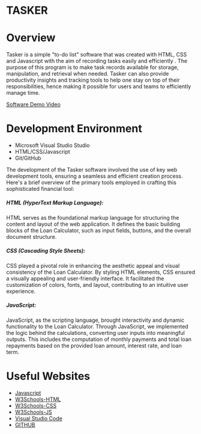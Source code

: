 # **TASKER**

# **Overview**

Tasker is a simple "to-do list" software that was created with HTML, CSS and Javascript with the aim of recording tasks easily and efficiently . The purpose of this program is to make task records available for storage, manipulation, and retrieval when needed.
Tasker can also provide productivity insights and tracking tools to help one stay on top of their responsibilities, hence making it possible for users and teams to efficiently manage time.


[Software Demo Video](https://youtu.be/TgCo3Hf5vDM?si=hfWHDxp87n76J5Z4)


# **Development Environment**

* Microsoft Visual Studio Studio
* HTML/CSS/Javascript
* Git/GitHub

The development of the Tasker software involved the use of key web development tools, 
ensuring a seamless and efficient creation process. Here's a brief overview of the primary tools employed in 
crafting this sophisticated financial tool:

##### HTML (HyperText Markup Language):
HTML serves as the foundational markup language for structuring the content and layout of the web application. It 
defines the basic building blocks of the Loan Calculator, such as input fields, buttons, and the overall document 
structure.

##### CSS (Cascading Style Sheets):
CSS played a pivotal role in enhancing the aesthetic appeal and visual consistency of the Loan Calculator. By 
styling HTML elements, CSS ensured a visually appealing and user-friendly interface. It facilitated the 
customization of colors, fonts, and layout, contributing to an intuitive user experience.

##### JavaScript:
JavaScript, as the scripting language, brought interactivity and dynamic functionality to the Loan Calculator. 
Through JavaScript, we implemented the logic behind the calculations, converting user inputs into meaningful 
outputs. This includes the computation of monthly payments and total loan repayments based on the provided loan 
amount, interest rate, and loan term.



# **Useful Websites**
* [Javascript](https://developer.mozilla.org/en-US/docs/Learn/JavaScript/First_steps/What_is_JavaScript)
* [W3Schools-HTML](https://www.w3schools.com/html/html_editors.asp)
* [W3Schools-CSS](https://www.w3schools.com/css/default.asp)
* [W3Schools-JS](https://www.w3schools.com/js/default.asp)
* [Visual Studio Code](https://code.visualstudio.com/docs/editor/versioncontrol)
* [GITHUB](https://github.com)

